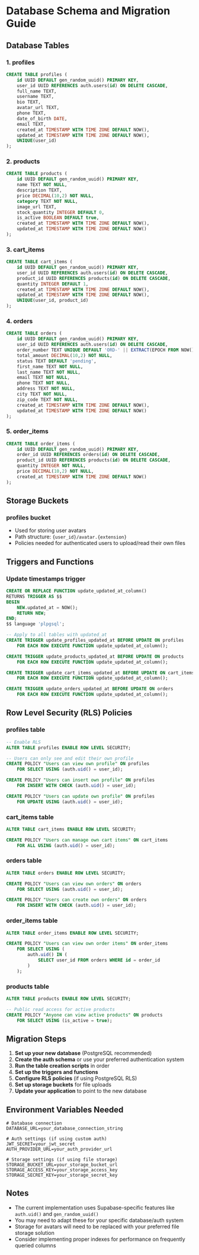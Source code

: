 # Database Schema and Migration Guide

## Database Tables

### 1. profiles
```sql
CREATE TABLE profiles (
    id UUID DEFAULT gen_random_uuid() PRIMARY KEY,
    user_id UUID REFERENCES auth.users(id) ON DELETE CASCADE,
    full_name TEXT,
    username TEXT,
    bio TEXT,
    avatar_url TEXT,
    phone TEXT,
    date_of_birth DATE,
    email TEXT,
    created_at TIMESTAMP WITH TIME ZONE DEFAULT NOW(),
    updated_at TIMESTAMP WITH TIME ZONE DEFAULT NOW(),
    UNIQUE(user_id)
);
```

### 2. products
```sql
CREATE TABLE products (
    id UUID DEFAULT gen_random_uuid() PRIMARY KEY,
    name TEXT NOT NULL,
    description TEXT,
    price DECIMAL(10,2) NOT NULL,
    category TEXT NOT NULL,
    image_url TEXT,
    stock_quantity INTEGER DEFAULT 0,
    is_active BOOLEAN DEFAULT true,
    created_at TIMESTAMP WITH TIME ZONE DEFAULT NOW(),
    updated_at TIMESTAMP WITH TIME ZONE DEFAULT NOW()
);
```

### 3. cart_items
```sql
CREATE TABLE cart_items (
    id UUID DEFAULT gen_random_uuid() PRIMARY KEY,
    user_id UUID REFERENCES auth.users(id) ON DELETE CASCADE,
    product_id UUID REFERENCES products(id) ON DELETE CASCADE,
    quantity INTEGER DEFAULT 1,
    created_at TIMESTAMP WITH TIME ZONE DEFAULT NOW(),
    updated_at TIMESTAMP WITH TIME ZONE DEFAULT NOW(),
    UNIQUE(user_id, product_id)
);
```

### 4. orders
```sql
CREATE TABLE orders (
    id UUID DEFAULT gen_random_uuid() PRIMARY KEY,
    user_id UUID REFERENCES auth.users(id) ON DELETE CASCADE,
    order_number TEXT UNIQUE DEFAULT 'ORD-' || EXTRACT(EPOCH FROM NOW())::TEXT,
    total_amount DECIMAL(10,2) NOT NULL,
    status TEXT DEFAULT 'pending',
    first_name TEXT NOT NULL,
    last_name TEXT NOT NULL,
    email TEXT NOT NULL,
    phone TEXT NOT NULL,
    address TEXT NOT NULL,
    city TEXT NOT NULL,
    zip_code TEXT NOT NULL,
    created_at TIMESTAMP WITH TIME ZONE DEFAULT NOW(),
    updated_at TIMESTAMP WITH TIME ZONE DEFAULT NOW()
);
```

### 5. order_items
```sql
CREATE TABLE order_items (
    id UUID DEFAULT gen_random_uuid() PRIMARY KEY,
    order_id UUID REFERENCES orders(id) ON DELETE CASCADE,
    product_id UUID REFERENCES products(id) ON DELETE CASCADE,
    quantity INTEGER NOT NULL,
    price DECIMAL(10,2) NOT NULL,
    created_at TIMESTAMP WITH TIME ZONE DEFAULT NOW()
);
```

## Storage Buckets

### profiles bucket
- Used for storing user avatars
- Path structure: `{user_id}/avatar.{extension}`
- Policies needed for authenticated users to upload/read their own files

## Triggers and Functions

### Update timestamps trigger
```sql
CREATE OR REPLACE FUNCTION update_updated_at_column()
RETURNS TRIGGER AS $$
BEGIN
    NEW.updated_at = NOW();
    RETURN NEW;
END;
$$ language 'plpgsql';

-- Apply to all tables with updated_at
CREATE TRIGGER update_profiles_updated_at BEFORE UPDATE ON profiles
    FOR EACH ROW EXECUTE FUNCTION update_updated_at_column();

CREATE TRIGGER update_products_updated_at BEFORE UPDATE ON products
    FOR EACH ROW EXECUTE FUNCTION update_updated_at_column();

CREATE TRIGGER update_cart_items_updated_at BEFORE UPDATE ON cart_items
    FOR EACH ROW EXECUTE FUNCTION update_updated_at_column();

CREATE TRIGGER update_orders_updated_at BEFORE UPDATE ON orders
    FOR EACH ROW EXECUTE FUNCTION update_updated_at_column();
```

## Row Level Security (RLS) Policies

### profiles table
```sql
-- Enable RLS
ALTER TABLE profiles ENABLE ROW LEVEL SECURITY;

-- Users can only see and edit their own profile
CREATE POLICY "Users can view own profile" ON profiles
    FOR SELECT USING (auth.uid() = user_id);

CREATE POLICY "Users can insert own profile" ON profiles
    FOR INSERT WITH CHECK (auth.uid() = user_id);

CREATE POLICY "Users can update own profile" ON profiles
    FOR UPDATE USING (auth.uid() = user_id);
```

### cart_items table
```sql
ALTER TABLE cart_items ENABLE ROW LEVEL SECURITY;

CREATE POLICY "Users can manage own cart items" ON cart_items
    FOR ALL USING (auth.uid() = user_id);
```

### orders table
```sql
ALTER TABLE orders ENABLE ROW LEVEL SECURITY;

CREATE POLICY "Users can view own orders" ON orders
    FOR SELECT USING (auth.uid() = user_id);

CREATE POLICY "Users can create own orders" ON orders
    FOR INSERT WITH CHECK (auth.uid() = user_id);
```

### order_items table
```sql
ALTER TABLE order_items ENABLE ROW LEVEL SECURITY;

CREATE POLICY "Users can view own order items" ON order_items
    FOR SELECT USING (
        auth.uid() IN (
            SELECT user_id FROM orders WHERE id = order_id
        )
    );
```

### products table
```sql
ALTER TABLE products ENABLE ROW LEVEL SECURITY;

-- Public read access for active products
CREATE POLICY "Anyone can view active products" ON products
    FOR SELECT USING (is_active = true);
```

## Migration Steps

1. **Set up your new database** (PostgreSQL recommended)
2. **Create the auth schema** or use your preferred authentication system
3. **Run the table creation scripts** in order
4. **Set up the triggers and functions**
5. **Configure RLS policies** (if using PostgreSQL RLS)
6. **Set up storage buckets** for file uploads
7. **Update your application** to point to the new database

## Environment Variables Needed

```env
# Database connection
DATABASE_URL=your_database_connection_string

# Auth settings (if using custom auth)
JWT_SECRET=your_jwt_secret
AUTH_PROVIDER_URL=your_auth_provider_url

# Storage settings (if using file storage)
STORAGE_BUCKET_URL=your_storage_bucket_url
STORAGE_ACCESS_KEY=your_storage_access_key
STORAGE_SECRET_KEY=your_storage_secret_key
```

## Notes

- The current implementation uses Supabase-specific features like `auth.uid()` and `gen_random_uuid()`
- You may need to adapt these for your specific database/auth system
- Storage for avatars will need to be replaced with your preferred file storage solution
- Consider implementing proper indexes for performance on frequently queried columns